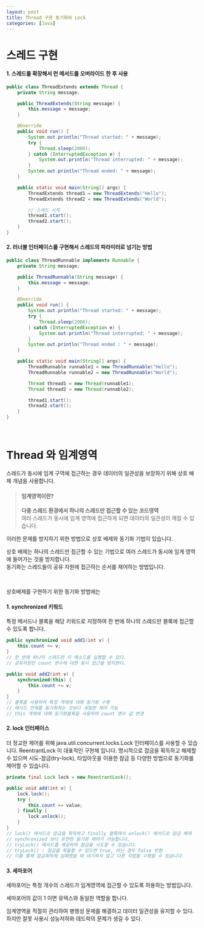 ```yaml
---
layout: post
title: Thread 구현 동기화와 Lock
categories: [Java]
---
```


# 스레드 구현
#### 1. 스레드를 확장해서 런 메서드를 오버라이드 한 후 사용
```java
public class ThreadExtends extends Thread {
    private String message;

    public ThreadExtends(String message) {
        this.message = message;
    }

    @Override
    public void run() {
        System.out.println("Thread started: " + message);
        try {
            Thread.sleep(2000);
        } catch (InterruptedException e) {
            System.out.println("Thread interrupted: " + message);
        }
        System.out.println("Thread ended: " + message);
    }

    public static void main(String[] args) {
        ThreadExtends thread1 = new ThreadExtends("Hello");
        ThreadExtends thread2 = new ThreadExtends("World");

        // 스레드 시작
        thread1.start();
        thread2.start();
    }
}

```

#### 2. 러너블 인터페이스를 구현해서 스레드의 파라미터로 넘기는 방법
```java
public class ThreadRunnable implements Runnable {
    private String message;

    public ThreadRunnable(String message) {
        this.message = message;
    }

    @Override
    public void run() {
        System.out.println("Thread started: " + message);
        try {
            Thread.sleep(2000);
        } catch (InterruptedException e) {
            System.out.println("Thread interrupted: " + message);
        }
        System.out.println("Thread ended : " + message);
    }

    public static void main(String[] args) {
        ThreadRunnable runnable1 = new ThreadRunnable("Hello");
        ThreadRunnable runnable2 = new ThreadRunnable("World");

        Thread thread1 = new Thread(runnable1);
        Thread thread2 = new Thread(runnable2);

        thread1.start();
        thread2.start();
    }
}

```




<br>




# Thread 와 임계영역

스레드가 동시에 임계 구역에 접근하는 경우 데이터의 일관성을 보장하기 위해 상호 배제 개념을 사용합니다.

> #### 임계영역이란?
> **다중 스레드 환경에서 하나의 스레드만 접근할 수 있는 코드영역**  
> 여러 스레드가 동시에 임계 영역에 접근하게 되면 데이터의 일관성이 깨질 수 있습니다.


이러한 문제를 방지하기 위한 방법으로 상호 배제와 동기화 기법이 있습니다.

상호 배제는 하나의 스레드만 접근할 수 있는 기법으로 여러 스레드가 동시에 임계 영역에 들어가는 것을 방지합니다.  
동기화는 스레드들이 공유 자원에 접근하는 순서를 제어하는 방법입니다.



<br>



상호배제를 구현하기 위한 동기화 방법에는

#### 1. synchronized 키워드

특정 메서드나 블록을 해당 키워드로 지정하여 한 번에 하나의 스레드만 블록에 접근할 수 있도록 합니다.
```java
public synchronized void add1(int v) {
	this.count += v;
}
// 한 번에 하나의 스레드만 이 메소드를 실행할 수 있다.
// 공유자원인 count 변수에 대한 동시 접근을 방지한다.

public void add2(int v) {
    synchronized(this) {
        this.count += v;
    }
}
// 블록을 사용하여 특정 객체에 대해 동기화 수행
// 메서드 전체를 동기화하는 것보다 세밀한 제어 가능
// this 객체에 대해 동기화블록을 사용하여 count 변수 값 변경
```
  

#### 2. lock 인터페이스

더 정교한 제어를 위해 java.util.concurrent.locks.Lock 인터페이스를 사용할 수 있습니다. ReentrantLock 이 대표적인 구현체 입니다.
명시적으로 잡금을 획득하고 해제할 수 있으며 시도-잠금(try-lock), 타임아웃을 이용한 잠금 등 다양한 방법으로 동기화를 제어할 수 있습니다.
```java
private final Lock lock = new ReentrantLock();

public void add(int v) {
	lock.lock();
	try {
		this.count += value;
	} finally {
		lock.unlock();
	}
}
// lock() 메서드로 잠금을 획득하고 finally 블록에서 unlock() 메서드로 잠금 해제
// synchronized 보다 유연한 동기화 제어가 가능합니다.
// tryLock() 메서드를 제공하여 잠금을 시도할 수 있습니다.
// tryLock() : 잠금을 획들할 수 있으면 true, 아닌 경우 false 반환
// 이를 통해 잠금획득에 실패했을 때 대기하지 않고 다른 작업을 수행할 수 있습니다.
```  
  

#### 3. 세마포어

세마포어는 특정 개수의 스레드가 임계영역에 접근할 수 있도록 허용하는 방법입니다.

세마포어의 값이 1 이면 뮤텍스와 동일한 역할을 합니다.



임계영역을 적절히 관리하여 병행성 문제를 해결하고 데이터 일관성을 유지할 수 있다. 하지만 잘못 사용시 성능저하와 데드락의 문제가 생길 수 있다.